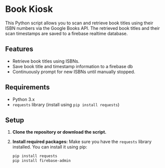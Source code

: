 # Book Kiosk

This Python script allows you to scan and retrieve book titles using their ISBN numbers via the Google Books API. The retrieved book titles and their scan timestamps are saved to a firebase realtime database.

## Features

- Retrieve book titles using ISBNs.
- Save book title and timestamp information to a firebase db
- Continuously prompt for new ISBNs until manually stopped.

## Requirements

- Python 3.x
- `requests` library (install using `pip install requests`)

## Setup

1. **Clone the repository or download the script.**

2. **Install required packages:**
   Make sure you have the `requests` library installed. You can install it using pip:
   ```bash
   pip install requests
   pip install firebase-admin

